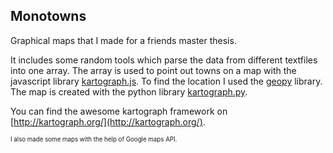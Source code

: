 ## Monotowns
Graphical maps that I made for a friends master thesis.

It includes some random tools which parse the data from different textfiles into one array. The array is used to point out towns on a map with the javascript library [kartograph.js](https://github.com/kartograph/kartograph.js). To find the location I used the [geopy](https://github.com/geopy/geopy) library. The map is created with the python library [kartograph.py](https://github.com/kartograph/kartograph.py).

You can find the awesome kartograph framework on [http://kartograph.org/](http://kartograph.org/).

<sup><sup>I also made some maps with the help of Google maps API.</sup></sup>
